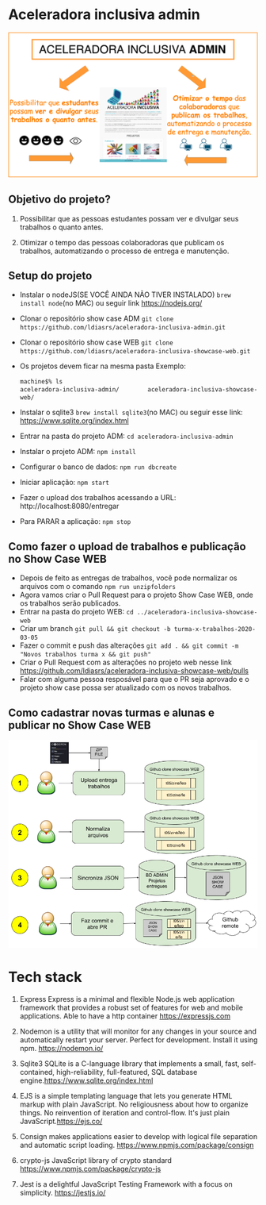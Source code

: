 # Aceleradora inclusiva admin
![Image of Yaktocat](./Aceleradora-ADM.png)

## Objetivo do projeto?

1) Possibilitar que as pessoas estudantes possam ver e divulgar seus trabalhos o quanto antes.

2) Otimizar o tempo das pessoas colaboradoras que publicam os trabalhos, automatizando o processo de entrega e manutenção.

## Setup do projeto

- Instalar o nodeJS(SE VOCÊ AINDA NÃO TIVER INSTALADO)  `brew install node`(no MAC) ou seguir link https://nodejs.org/
- Clonar o repositório show case ADM `git clone https://github.com/ldiasrs/aceleradora-inclusiva-admin.git`
- Clonar o repositório show case WEB `git clone https://github.com/ldiasrs/aceleradora-inclusiva-showcase-web.git`
- Os projetos devem ficar na mesma pasta Exemplo:
  ```
  machine$% ls 
  aceleradora-inclusiva-admin/        aceleradora-inclusiva-showcase-web/                
  ```

- Instalar o sqlite3  `brew install sqlite3`(no MAC) ou seguir esse link: https://www.sqlite.org/index.html
- Entrar na pasta do projeto ADM: `cd aceleradora-inclusiva-admin`
- Instalar o projeto ADM: `npm install`
- Configurar o banco de dados: `npm run dbcreate`
- Iniciar aplicação: `npm start`
- Fazer o upload dos trabalhos acessando a URL: http://localhost:8080/entregar
- Para PARAR a aplicação: `npm stop`

## Como fazer o upload de trabalhos e publicação no Show Case WEB

- Depois de feito as entregas de trabalhos, você pode normalizar os arquivos com o comando `npm run unzipfolders`
- Agora vamos criar o Pull Request para o projeto Show Case WEB, onde os trabalhos serão publicados.
- Entrar na pasta do projeto WEB: `cd ../aceleradora-inclusiva-showcase-web`
- Criar um branch `git pull && git checkout -b turma-x-trabalhos-2020-03-05`
- Fazer o commit e push das alterações `git add . && git commit -m "Novos trabalhos turma x && git push"`
- Criar o Pull Request com as alterações no projeto web nesse link https://github.com/ldiasrs/aceleradora-inclusiva-showcase-web/pulls
- Falar com alguma pessoa resposável para que o PR seja aprovado e o projeto show case possa ser atualizado com os novos trabalhos.

## Como cadastrar novas turmas e alunas e publicar no Show Case WEB
![Image of Yaktocat](./funcionalidades.png)

# Tech stack

1) Express Express is a minimal and flexible Node.js web application framework that provides a robust set of features for web and mobile applications. Able to have a http container https://expressjs.com

2) Nodemon is a utility that will monitor for any changes in your source and automatically restart your server. Perfect for development. Install it using npm. https://nodemon.io/

3) Sqlite3 SQLite is a C-language library that implements a small, fast, self-contained, high-reliability, full-featured, SQL database engine.https://www.sqlite.org/index.html

4) EJS is a simple templating language that lets you generate HTML markup with plain JavaScript. No religiousness about how to organize things. No reinvention of iteration and control-flow. It's just plain JavaScript.https://ejs.co/

5) Consign makes applications easier to develop with logical file separation and automatic script loading. https://www.npmjs.com/package/consign

6) crypto-js JavaScript library of crypto standard https://www.npmjs.com/package/crypto-js

7) Jest is a delightful JavaScript Testing Framework with a focus on simplicity. https://jestjs.io/
